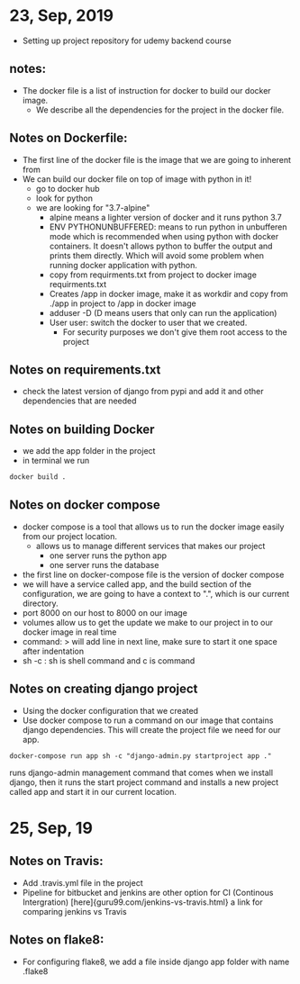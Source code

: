 # 23, Sep, 2019
* Setting up project repository for udemy backend course

## notes:
* The docker file is a list of instruction for docker to build our docker image.
  *  We describe all the dependencies for the project in the docker file.

## Notes on Dockerfile:
* The first line of the docker file is the image that we are going to inherent from
* We can build our docker file on top of image with python in it!
  * go to docker hub
  * look for python
  * we are looking for "3.7-alpine"
    * alpine means a lighter version of docker and it runs python 3.7
    * ENV PYTHONUNBUFFERED:   means to run python in unbufferen mode which is recommended
      when using python with docker containers.
      It doesn't allows python to buffer the output and prints them directly.
      Which will avoid some problem when running docker application with python.
    * copy from requirments.txt from project to docker image requirments.txt
    * Creates /app in docker image, make it as workdir and copy from ./app in project
      to /app in docker image
    * adduser -D (D means users that only can run the application)
    * User user: switch the docker to user that we created.
      * For security purposes we don't give them root access to the project

## Notes on requirements.txt
* check the latest version of django from pypi and add it and other dependencies that are needed

## Notes on building Docker
* we add the app folder in the project
* in terminal we run

```bash
docker build .
```
## Notes on docker compose
* docker compose is a tool that allows us to run the docker image easily from our
  project location.
  * allows us to manage different services that makes our project
    * one server runs the python app
    * one server runs the database
*   the first line on docker-compose file is the version of docker compose
* we will have a service called app, and the build section of the configuration,
  we are going to have a context to ".", which is our current directory.
* port 8000 on our host to 8000 on our image
* volumes allow us to get the update we make to our project in to our docker image
  in real time
* command: > will add line in next line, make sure to start it one space after indentation
* sh -c : sh is shell command and c is command

## Notes on creating django project
*  Using the docker configuration that we created
* Use docker compose to run a command on our image that contains django dependencies.
  This will create the project file we need for our app.
```shell
docker-compose run app sh -c "django-admin.py startproject app ."
```
runs django-admin management command that comes when we install django, then it runs
the start project command and installs a new project called app and start it in
our current location.

# 25, Sep, 19

## Notes on Travis:
* Add .travis.yml file in the project
* Pipeline for bitbucket and jenkins are other option for CI (Continous Intergration)
  [here]{guru99.com/jenkins-vs-travis.html} a link for comparing jenkins vs Travis

## Notes on flake8:
* For configuring flake8, we add a file inside django app folder with name .flake8
